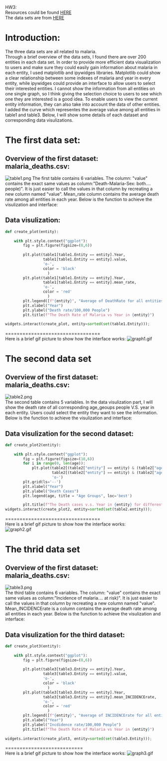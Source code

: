 HW3:  
Resources could be found [HERE](https://github.com/Yifeng-T/Biostat823_HomeWork/tree/main/HW3)  
The data sets are from [HERE](https://github.com/rfordatascience/tidytuesday/tree/master/data/2018/2018-11-13)    
  
# Introduction:
The three data sets are all related to malaria.  
Through a brief overview of the data sets, I found there are over 200 entities in each data set. In order to provide more efficient data visualization to users and make sure they could easily gain information about malaria in each entity, I used matplotlib and ipywidges libraries. Matplotlib could show a clear relationship between some indexes of malaria and year in every entity, while ipywidges could provide an interface to allow users to select their interested entities. I cannot show the information from all entities on one single graph, so I think giving the selection choice to users to see which one they are interested is a good idea. To enable users to view the current entity information, they can also take into account the data of other entities. I added the curve which representes the average value among all entities in table1 and table3. Below, I will show some details of each dataset and corresponding data visulizations. 
# The first data set:
## Overview of the first dataset: malaria_deaths.csv:
![table1.png](https://i.loli.net/2021/09/29/yjEiz7vYBUGw6QX.png)
The first table contains 6 variables. The column: "value" contains the exact same values as column:"Death-Malaria-Sex: both.... people)". It is just easier to call the values in that column by recreating a new column named "value". Mean_rate column contains the average death rate among all entities in each year. Below is the function to achieve the visulization and interface:
## Data visulization:  
```python
def create_plot(entity):
    
    with plt.style.context("ggplot"):
        fig = plt.figure(figsize=(8,6))
        
        plt.plot(table1[table1.Entity == entity].Year,
                 table1[table1.Entity == entity].value,
                 'o-',
                 color = 'black'
                   )
        plt.plot(table1[table1.Entity == entity].Year,
                 table1[table1.Entity == entity].mean_rate,
                 'o-',
                 color = 'red'
                   )
        plt.legend([f"{entity}", "Average of DeathRate for all entities"], title = "Entity vs Average")
        plt.xlabel("Year")
        plt.ylabel("Death rate/100,000 People")
        plt.title(f"The Death Rate of Malaria vs Year in {entity}")
        
widgets.interact(create_plot, entity=sorted(set(table1.Entity)));
```  
=================================  
Here is a brief gif picture to show how the interface works:
![graph1.gif](https://i.loli.net/2021/09/28/xZSUGlCundIqboQ.gif)

# The second data set
## Overview of the first dataset: malaria_deaths.csv:
![table2.png](https://i.loli.net/2021/09/29/BQWnalxXmfh3zuV.png)  
The second table contains 5 variables. In the data visulization part, I will show the death rate of all corresponding age_geoups people V.S. year in each entity. Users could select the entity they want to see the information. Below is the function to achieve the visulization and interface:
## Data visulization for the second dataset:
```python
def create_plot2(entity):
    
    with plt.style.context("ggplot"):
        fig = plt.figure(figsize=(10,6))
        for i in range(0, len(age)):
            plt.plot(table2[(table2["entity"] == entity) & (table2["age_group"] == age[i])].year,
                     table2[(table2["entity"] == entity) & (table2["age_group"] == age[i])].deaths,
                     'o-')
        plt.grid(ls='--')
        plt.xlabel("Year")
        plt.ylabel("Death Cases")
        plt.legend(age, title = "Age Groups", loc='best')

        plt.title(f"The Death cases v.s. Year in {entity} for different age groups")
widgets.interact(create_plot2, entity=sorted(set(table2.entity)));
```
=================================  
Here is a brief gif picture to show how the interface works:  
![graph2.gif](https://i.loli.net/2021/09/28/5lAw3EUJXueGMDP.gif)

# The thrid data set
## Overview of the first dataset: malaria_deaths.csv:
![table3.png](https://i.loli.net/2021/09/29/e1ZjsMRhwKvCu5E.png)  
The third table contains 6 variables. The column: "value" contains the exact same values as column:"Incidence of malaria.... at risk)". It is just easier to call the values in that column by recreating a new column named "value". Mean_INCIDENCErate is a column contains the average death rate among all entities in each year. Below is the function to achieve the visulization and interface:
## Data visulization for the third dataset:
```python
def create_plot3(entity):
    
    with plt.style.context("ggplot"):
        fig = plt.figure(figsize=(8,6))
        
        plt.plot(table3[table3.Entity == entity].Year,
                 table3[table3.Entity == entity].value,
                 'o-',
                 color = 'black'
                   )
        plt.plot(table3[table3.Entity == entity].Year,
                 table3[table3.Entity == entity].mean_INCIDENCErate,
                 'o-',
                 color = 'red'
                   )
        plt.legend([f"{entity}", "Average of INCIDENCErate for all entities"], title = "Entity vs Average")
        plt.xlabel("Year")
        plt.ylabel("Incdidence rate/100,000 People")
        plt.title(f"The Death Rate of Malaria vs Year in {entity}")
        
widgets.interact(create_plot3, entity=sorted(set(table3.Entity)));
```
===========================  
Here is a brief gif picture to show how the interface works:
![graph3.gif](https://i.loli.net/2021/09/28/VbR1ngv9OTNxIPy.gif)